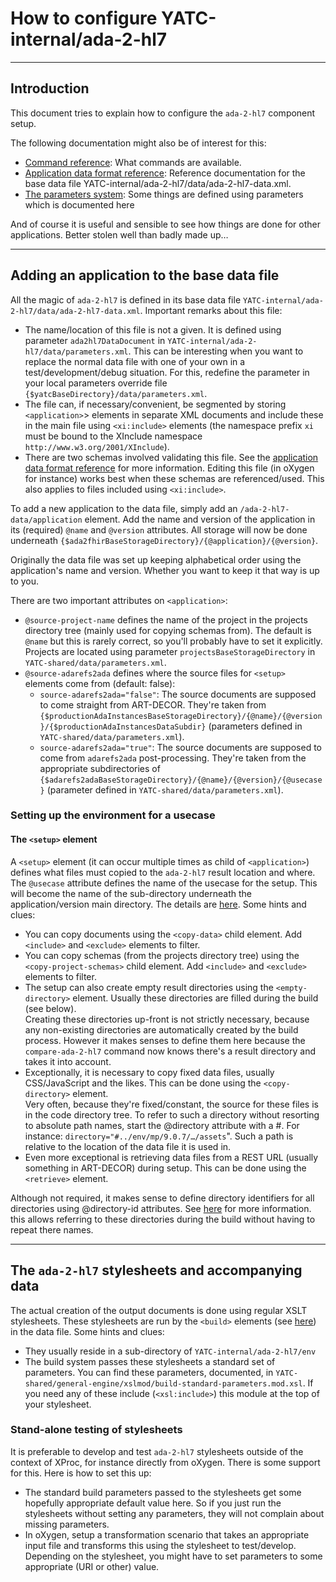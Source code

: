 # How to configure YATC-internal/ada-2-hl7

-----

## Introduction

This document tries to explain how to configure the `ada-2-hl7` component setup.

The following documentation might also be of interest for this:

* [Command reference](command.md): What commands are available.
* [Application data format reference](data-format-reference.md): Reference documentation for the base data file YATC-internal/ada-2-hl7/data/ada-2-hl7-data.xml.
* [The parameters system](../../../YATC-shared/doc/parameters-system.md): Some things are defined using parameters which is documented here

And of course it is useful and sensible to see how things are done for other applications. Better stolen well than badly made up…

-----

## Adding an application to the base data file

All the magic of `ada-2-hl7` is defined in its base data file `YATC-internal/ada-2-hl7/data/ada-2-hl7-data.xml`.  Important remarks about this file:

* The name/location of this file is not a given. It is defined using parameter `ada2hl7DataDocument` in `YATC-internal/ada-2-hl7/data/parameters.xml`. This can be interesting when you want to replace the normal data file with one of your own in a test/development/debug situation. For this, redefine the parameter in your local parameters override file `{$yatcBaseDirectory}/data/parameters.xml`.
* The file can, if necessary/convenient, be segmented by storing `<application>`> elements in separate XML documents and include these in the main file using `<xi:include>` elements (the namespace prefix `xi` must be bound to the XInclude namespace `http://www.w3.org/2001/XInclude`).
* There are two schemas involved validating this file. See the [application data format reference](data-format-reference.md) for more information. Editing this file (in oXygen for instance) works best when these schemas are referenced/used. This also applies to files included using `<xi:include>`.

To add a new application to the data file, simply add an `/ada-2-hl7-data/application` element. Add the name and version of the application in its (required) `@name` and `@version` attributes. All storage will now be done underneath `{$ada2fhirBaseStorageDirectory}/{@application}/{@version}`.

Originally the data file was set up keeping alphabetical order using the application's name and version. Whether you want to keep it that way is up to you.

There are two important attributes on `<application>`:

* `@source-project-name` defines the name of the project in the projects directory tree (mainly used for copying schemas from). The default is `@name` but this is rarely correct, so you'll probably have to set it explicitly. Projects are located using parameter `projectsBaseStorageDirectory` in `YATC-shared/data/parameters.xml`.
* `@source-adarefs2ada` defines where the source files for `<setup>` elements come from (default: false):
  * `source-adarefs2ada="false"`: The source documents are supposed to come straight from ART-DECOR. They're taken from `{$productionAdaInstancesBaseStorageDirectory}/{@name}/{@version}/{$productionAdaInstancesDataSubdir}` (parameters defined in `YATC-shared/data/parameters.xml`).
  * `source-adarefs2ada="true"`: The source documents are supposed to come from `adarefs2ada` post-processing. They're taken from the appropriate subdirectories of `{$adarefs2adaBaseStorageDirectory}/{@name}/{@version}/{@usecase}` (parameter defined in `YATC-shared/data/parameters.xml`).


### Setting up the environment for a usecase

#### The `<setup>` element

A `<setup>` element (it can occur multiple times as child of `<application>`) defines what files must copied to the `ada-2-hl7` result location  and where. The `@usecase` attribute defines the name of the usecase for the setup. This will become the name of the sub-directory underneath the application/version main directory. The details are [here](data-format-reference.md#setup-element). Some hints and clues:

* You can copy documents using the `<copy-data>` child element. Add `<include>` and `<exclude>` elements to filter.
* You can copy schemas (from the projects directory tree) using the `<copy-project-schemas>` child element. Add `<include>` and `<exclude>` elements to filter.
* The setup can also create empty result directories using the `<empty-directory>` element. Usually these directories are filled during the build (see below).<br/>Creating these directories up-front is not strictly necessary, because any non-existing directories are automatically created by the build process. However it makes senses to define them here because the `compare-ada-2-hl7` command now knows there's a result directory and takes it into account.
* Exceptionally, it is necessary to copy fixed data files, usually CSS/JavaScript and the likes. This can be done using the `<copy-directory>` element.<br/>Very often, because they're fixed/constant, the source for these files is in the code directory tree. To refer to such a directory without resorting to absolute path names, start the @directory attribute with a #. For instance: `directory="#../env/mp/9.0.7/…/assets`". Such a path is relative to the location of the data file it is used in.
* Even more exceptional is retrieving data files from a REST URL (usually something in ART-DECOR) during setup. This can be done using the `<retrieve>` element.

Although not required, it makes sense to define directory identifiers for all directories using @directory-id attributes. See [here](data-format-reference.md#resolving-directory-attribute) for more information. this allows referring to these directories during the build without having to repeat there names.

-----

## The `ada-2-hl7` stylesheets and accompanying data

The actual creation of the output documents is done using regular XSLT stylesheets. These stylesheets are run by the `<build>` elements (see [here](ata-format-reference.md#build-step)) in the data file. Some hints and clues:

* They usually reside in a sub-directory of `YATC-internal/ada-2-hl7/env`
* The build system passes these stylesheets a standard set of parameters. You can find these parameters, documented, in `YATC-shared/general-engine/xslmod/build-standard-parameters.mod.xsl`. If you need any of these include (`<xsl:include>`) this module at the top of your stylesheet.

### Stand-alone testing of stylesheets

It is preferable to develop and test `ada-2-hl7` stylesheets outside of the context of XProc, for instance directly from oXygen. There is some support for this. Here is how to set this up:

* The standard build parameters passed to the stylesheets get some hopefully appropriate default value here. So if you just run the stylesheets without setting any parameters, they will not complain about missing parameters.
* In oXygen, setup a transformation scenario that takes an appropriate input file and transforms this using the stylesheet to test/develop. Depending on the stylesheet, you might have to set parameters to some appropriate (URI or other) value.


